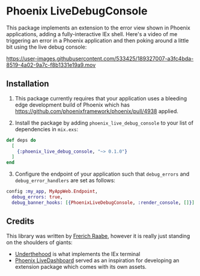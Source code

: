 # Phoenix LiveDebugConsole

This package implements an extension to the error view shown in Phoenix
applications, adding a fully-interactive IEx shell. Here's a video of me
triggering an error in a Phoenix application and then poking around a
little bit using the live debug console:

https://user-images.githubusercontent.com/533425/189327007-a3fc4bda-8519-4a02-9a7c-f8b1331e19a9.mov

## Installation

1.  This package currently requires that your application uses a bleeding
    edge development build of Phoenix which has
    https://github.com/phoenixframework/phoenix/pull/4938 applied.

2.  Install the package by adding `phoenix_live_debug_console` to your list of
    dependencies in `mix.exs`:
```elixir
def deps do
  [
    {:phoenix_live_debug_console, "~> 0.1.0"}
  ]
end
```

3. Configure the endpoint of your application such that `debug_errors` and
   `debug_error_handlers` are set as follows:
```elixir
config :my_app, MyAppWeb.Endpoint,
  debug_errors: true,
  debug_banner_hooks: [{PhoenixLiveDebugConsole, :render_console, []}]
```

## Credits

This library was written by [Frerich Raabe](mailto:frerich.raabe@gmail.com), however it
is really just standing on the shoulders of giants:

* [Underthehood](https://github.com/frerich/underthehood) is what implements the IEx terminal
* [Phoenix LiveDashboard](https://github.com/phoenixframework/phoenix_live_dashboard) served
  as an inspiration for developing an extension package which comes with its own assets.
